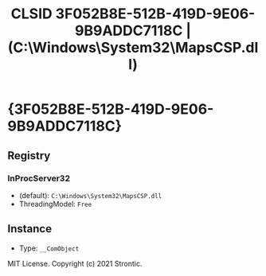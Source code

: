 ﻿---
title: "CLSID 3F052B8E-512B-419D-9E06-9B9ADDC7118C | (C:\\Windows\\System32\\MapsCSP.dll)"
excerpt: What is COM-Object CLSID 3F052B8E-512B-419D-9E06-9B9ADDC7118C?
---

# {3F052B8E-512B-419D-9E06-9B9ADDC7118C}


## Registry


### InProcServer32

* (default): `C:\Windows\System32\MapsCSP.dll`
* ThreadingModel: `Free`

## Instance

* Type: `__ComObject`

MIT License. Copyright (c) 2021 Strontic.


